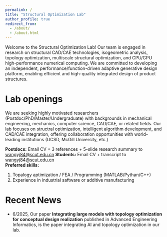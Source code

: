 ```yaml
---
permalink: /
title: "Structural Optimization Lab"
author_profile: true
redirect_from: 
  - /about/
  - /about.html
---
```


Welcome to the Structural Optimization Lab!
Our team is engaged in research on structural CAD/CAE technologies, isogeometric analysis, topology optimization, multiscale structural optimization, and CPU/GPU high-performance numerical computing. We are committed to developing an independent, performance/function-driven adaptive generative design platform, enabling efficient and high-quality integrated design of product structures.

Lab openings
======
We are seeking highly motivated researchers (Postdoc/PhD/Master/Undergraduate) with backgrounds in mechanical engineering, mechanics, computer science, CAD/CAE, or related fields. Our lab focuses on structral optimization, intelligent algorithm development, and CAD/CAE integration, offering collaboration opportunities with world-leading institutions (UCSD, McGill University, etc.)

**Postdocs:** Email CV + 3 references + 5-slide research summary to wangyj84@scut.edu.cn
**Students:** Email CV + transcript to wangyj84@scut.edu.cn  
**Preferred skills:**
1. Topalogy aptimization / FEA / Programming (MATLAB/Pythan/C++)
2. Experience in industrial saftware or additive manufacturing

Recent News
======
* 6/2025, Our paper **Integrating large models with topology optimization for conceptual design realization** published in Advanced Engineering Informatics, is the paper integrating AI and topology optimization in our lab.
